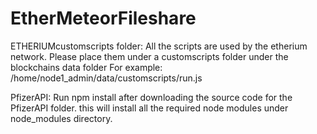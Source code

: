 # EtherMeteorFileshare

ETHERIUMcustomscripts folder: 
All the scripts are used by the etherium network. Please place them under a customscripts folder under the blockchains data folder 
For example: /home/node1_admin/data/customscripts/run.js

PfizerAPI:
Run npm install after downloading the source code for the PfizerAPI folder. this will install all the required node modules under node_modules directory.
